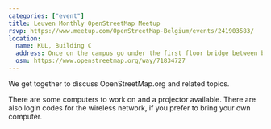 ```yaml
---
categories: ["event"]
title: Leuven Monthly OpenStreetMap Meetup
rsvp: https://www.meetup.com/OpenStreetMap-Belgium/events/241903583/
location:
  name: KUL, Building C
  address: Once on the campus go under the first floor bridge between buildings C and E. Then go through the door on your right.
  osm: https://www.openstreetmap.org/way/71834727
---
```

We get together to discuss OpenStreetMap.org and related topics.

There are some computers to work on and a projector available. There are also login codes for the wireless network, if you prefer to bring your own computer.
